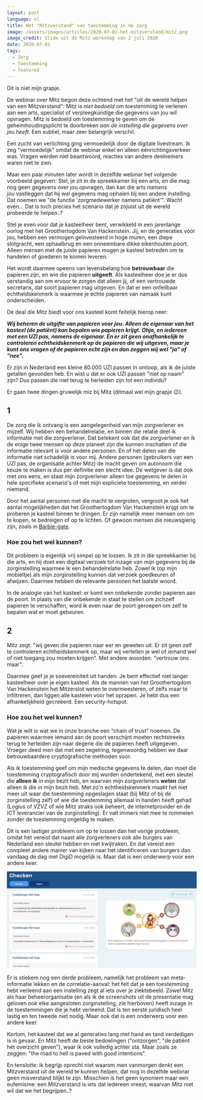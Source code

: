 ```yaml
---
layout: post
language: nl
title: Het "Mitzverstand" van toestemming in de zorg
image: /assets/images/articles/2020-07-02-het-mitzverstand/mitz.png
image_credit: Slide uit de Mitz workshop van 2 juli 2020
date: 2020-07-02
tags: 
  - Zorg
  - Toestemming
  - featured
---
```


Dit is niet mijn grapje.

De webinar over Mitz begon deze ochtend met het "uit de wereld helpen van een
Mitzverstand": Mitz is _niet bedoeld_ om toestemming te verlenen aan een arts,
specialist of verpleegkundige die gegevens van jou wil opvragen. Mitz is bedoeld
om toestemming te geven om de geheimhoudingsplicht te doorbreken _aan de
instelling die gegevens over jou heeft_. Een subtiel, maar zeer belangrijk
verschil.

Een zucht van verlichting ging vermoedelijk door de digitale livestream. Ik zeg
"vermoedelijk" omdat de webinar enkel en alleen éénrichtingsverkeer was. Vragen
werden niet beantwoord, reacties van andere deelnemers waren niet te zien.

Maar een paar minuten later wordt in dezelfde webinar het volgende voorbeeld
gegeven: Stel, je zit in de spreekkamer bij een arts, en die mag nog geen
gegevens over jou opvragen, dan kan die arts _namens jou_ vastleggen dat
hij _wel_ gegevens mag ophalen bij een andere instelling. Dat noemen we "de
functie 'zorgmedewerker namens patiënt'". Wacht even... Dat is toch precies het
scenario dat je zojuist uit de wereld probeerde te helpen..?

Stel je even voor dat je kasteelheer bent, verwikkeld in een jarenlange oorlog
met het Groothertogdom Van Hackenstein. Jij, en de generaties vóór jou, hebben
een vermogen geïnvesteerd in hoge muren, een diepe slotgracht, een ophaalbrug en
een onneembare dikke eikenhouten poort. Alleen mensen met de juiste papieren
mogen je kasteel betreden om te handelen of goederen te komen leveren.

Het wordt daarmee opeens van levensbelang hoe **betrouwbaar** die papieren zijn,
en wie die papieren **uitgeeft**. Als kasteelheer doe je er dus verstandig aan
om ervoor te zorgen dat alleen jij, of een vertrouwde secretaris, dat soort
papieren mag uitgeven. En dat er een onfeilbaar echtheidskenmerk is waarmee je
echte papieren van namaak kunt onderscheiden.

De deal die Mitz biedt voor ons kasteel komt feitelijk hierop neer:

**_Wij beheren de uitgifte van papieren voor jou. Alleen de eigenaar van het
kasteel (de patiënt) kan bepalen wie papieren krijgt. Ohja, en iedereen met een
UZI pas, namens de eigenaar. En er zit geen onafhankelijk te controleren
echtheidskenmerk op de papieren die wij uitgeven, maar je kunt ons vragen of de
papieren echt zijn en dan zeggen wij wel "ja" of "nee"._**

Er zijn in Nederland een kleine 80.000 UZI passen in omloop, als ik de juiste
getallen gevonden heb. En wist u dat er ook UZI passen "niet op naam" zijn? Dus
passen die niet terug te herleiden zijn tot een individu?

Er gaan twee dingen gruwelijk miz bij Mitz (ditmaal wel mijn grapje 😉).

## 1

De zorg die ik ontvang is een aangelegenheid van mijn zorgverlener en mijzelf.
Wij hebben een behandelrelatie, en binnen die relatie deel ik informatie met die
zorgverlener. Dat betekent ook dat die zorgverlener en ik de enige twee mensen
op deze planeet zijn die kunnen inschatten of die informatie relevant is voor
andere personen. En of het delen van die informatie niet schadelijk is voor mij.
Andere personen (gebruikers van een UZI pas, de organisatie achter Mitz) de
macht geven om autonoom die keuze te maken is dus per definitie een slecht idee.
De wetgever is dat ook met ons eens, en staat mijn zorgverlener alleen toe
gegevens te delen in hele specifieke scenario's of met mijn expliciete
toestemming, en verder niemand.

Door het aantal personen met die macht te vergroten, vergroot je ook het aantal
mogelijkheden dat het Groothertogdom Van Hackenstein krijgt om te proberen je
kasteel binnen te dringen. Er zijn namelijk meer mensen om om te kopen, te
bedreigen of op te lichten. Of gewoon mensen die nieuwsgierig zijn, zoals
in [Barbie-gate](https://nos.nl/artikel/2225867-tientallen-onbevoegden-bekeken-medisch-dossier-barbie.html).

### Hoe zou het wel kunnen?

Dit probleem is eigenlijk vrij simpel op te lossen. Ik zit in die spreekkamer
bij die arts, en hij doet een digitaal verzoek tot inzage van mijn gegevens bij
de zorginstelling waarmee ik een behandelrelatie heb. Zowel ik (op mijn
mobieltje) als mijn zorginstelling kunnen dat verzoek goedkeuren of afwijzen.
Daarmee hebben de relevante personen het laatste woord.

In de analogie van het kasteel: er komt een onbekende zonder papieren aan de
poort. In plaats van die onbekende in staat te stellen om zichzelf papieren te
verschaffen, word ik even naar de poort geroepen om zelf te bepalen wat er moet
gebeuren.

## 2

Mitz zegt: "wij geven die papieren naar eer en geweten uit. Er zit geen zelf te
controleren echtheidskenmerk op, maar wij vertellen je wel of iemand wel of niet
toegang zou moeten krijgen". Met andere woorden: "vertrouw ons maar".

Daarmee geef je je soevereiniteit uit handen. Je bent effectief niet langer
kasteelheer over je eigen kasteel. Als de mannen van het Groothertogdom Van
Hackenstein het Mitzerslot weten te overmeesteren, of zelfs maar te infiltreren,
dan liggen alle kastelen voor het oprapen. Je hebt dus een afhankelijkheid
gecreëerd. Een security-hotspot.

### Hoe zou het wel kunnen?

Wat je wilt is wat we in onze branche een "chain of trust" noemen. De papieren
waarmee iemand aan de poort verschijnt moeten rechtstreeks terug te herleiden
zijn naar degene die de papieren heeft uitgegeven. Vroeger deed men dat met een
zegelring, tegenwoordig hebben we daar betrouwbaardere cryptografische methoden
voor.

Als ik toestemming geef om mijn medische gegevens te delen, dan moet die
toestemming cryptografisch door mij worden ondertekend, met een sleutel
die **alleen ik** in mijn bezit heb, en waarvan mijn zorgverleners **weten** dat
alleen ik die in mijn bezit heb. Met zo'n echtheidskenmerk maakt het niet meer
uit waar die toestemming opgeslagen staat (bij Mitz of bij de zorginstelling
zelf) of wie die toestemming allemaal in handen heeft gehad (Logius of VZVZ of
wie Mitz straks ook beheert, de internetprovider en de ICT leverancier van de
zorginstelling). Er valt immers niet mee te rommelen zonder de toestemming
ongeldig te maken.

Dit is een lastiger probleem om op te lossen dan het vorige probleem, omdat het
vereist dat naast alle zorgverleners ook alle burgers van Nederland een sleutel
hebben en niet kwijtraken. En dat vereist een compleet andere manier van kijken
naar het identificeren van burgers dan vandaag de dag met DigiD mogelijk is.
Maar dat is een onderwerp voor een andere keer.

<img src="/assets/images/articles/2020-07-02-het-mitzverstand/screenshot.png"
title="Screenshot van de Mitz applicatie uit de webinar" class="extra-large">

Er is stiekem nog een derde probleem, namelijk het probleem van meta-informatie
lekken en de correlatie-aanval: het feit dat je een toestemming hebt verleend
aan een instelling zegt al iets over je ziektebeeld. Zowel Mitz als haar
beheerorganisatie (en als ik de screenshots uit de presentatie mag geloven ook
elke aangesloten zorginstelling, zie hierboven) heeft inzage in de toestemmingen
die je hebt verleend. Dat is ten eerste juridisch heel lastig en ten tweede niet
nodig. Maar ook dat is een onderwerp voor een andere keer.

Kortom, het kasteel dat we al generaties lang met hand en tand verdedigen is in
gevaar. En Mitz heeft de beste bedoelingen ("ontzorgen", "de patiënt het
overzicht geven"), waar ik ook volledig achter sta. Maar zoals ze zeggen: "the
road to hell is paved with good intentions".

En tenslotte: ik begrijp oprecht niet waarom men vanmorgen denkt een
Mitzverstand uit de wereld te kunnen helpen, dat nog in dezelfde webinar geen
misverstand blijkt te zijn. Misschien is het geen synoniem maar een eufemisme:
een Mitzverstand is iets dat iedereen vreest, waarvan Mitz niet wil dat we het
begrijpen..?
